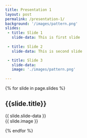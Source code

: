 ```yaml
---
title: Presentation 1
layout: post
permalink: /presentation-1/
background: '/images/pattern.png'
slides:
 - title: Slide 1
   slide-data: This is first slide
     
 - title: Slide 2
   slide-data: This is second slide

 - title: Slide 3
   slide-data: 
   image: './images/pattern.png'
  
---
```


{% for slide in page.slides %}
                    
<section data-background="{% if slide.background %}{{slide.background}}{% else %}{{page.background}}{% endif %}"><h1>{{slide.title}}</h1>{{ slide.slide-data }}<br>{{ slide.image }}</section>
                    
{% endfor %}
    
    
